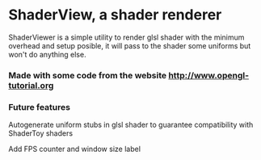 # ShaderView, a shader renderer

ShaderViewer is a simple utility to render glsl shader with the minimum overhead and setup posible,
it will pass to the shader some uniforms but won't do anything else.

### Made with some code from the website http://www.opengl-tutorial.org

### Future features
Autogenerate uniform stubs in glsl shader to guarantee compatibility with ShaderToy shaders

Add FPS counter and window size label
